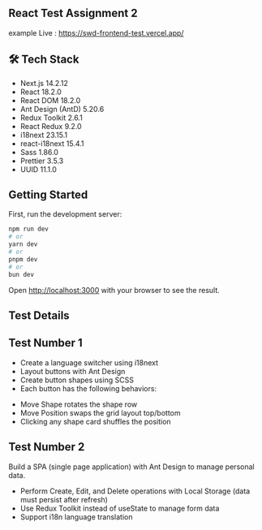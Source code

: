 ## React Test Assignment 2
example Live : https://swd-frontend-test.vercel.app/

## 🛠 Tech Stack

- Next.js 14.2.12
- React 18.2.0
- React DOM 18.2.0
- Ant Design (AntD) 5.20.6
- Redux Toolkit 2.6.1
- React Redux 9.2.0
- i18next 23.15.1
- react-i18next 15.4.1
- Sass 1.86.0
- Prettier 3.5.3
- UUID 11.1.0

## Getting Started

First, run the development server:

```bash
npm run dev
# or
yarn dev
# or
pnpm dev
# or
bun dev
```

Open [http://localhost:3000](http://localhost:3000) with your browser to see the result.


## Test Details

## Test Number 1
- Create a language switcher using i18next
- Layout buttons with Ant Design
- Create button shapes using SCSS
- Each button has the following behaviors:
* Move Shape rotates the shape row
* Move Position swaps the grid layout top/bottom
* Clicking any shape card shuffles the position

## Test Number 2
Build a SPA (single page application) with Ant Design to manage personal data.
- Perform Create, Edit, and Delete operations with Local Storage (data must persist after refresh)
- Use Redux Toolkit instead of useState to manage form data
- Support i18n language translation

